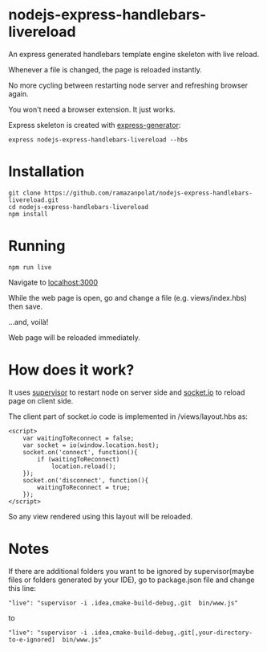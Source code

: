 # nodejs-express-handlebars-livereload
An express generated handlebars template engine skeleton with live reload.

Whenever a file is changed, the page is reloaded instantly.

No more cycling between restarting node server and refreshing browser again.

You won't need a browser extension. It just works.

Express skeleton is created with [express-generator](https://expressjs.com/en/starter/generator.html):

    express nodejs-express-handlebars-livereload --hbs
# Installation

    git clone https://github.com/ramazanpolat/nodejs-express-handlebars-livereload.git
    cd nodejs-express-handlebars-livereload
    npm install

# Running

    npm run live

Navigate to [localhost:3000](localhost:3000)

While the web page is open, go and change a file (e.g. views/index.hbs) then save. 

...and, voilà!

Web page will be reloaded immediately. 

# How does it work?

It uses [supervisor](https://github.com/petruisfan/node-supervisor) to restart node on server side and [socket.io](https://github.com/socketio/socket.io) to reload page on client side.

The client part of socket.io code is implemented in /views/layout.hbs as:

    <script>
        var waitingToReconnect = false;
        var socket = io(window.location.host);
        socket.on('connect', function(){
            if (waitingToReconnect)
                location.reload();
        });
        socket.on('disconnect', function(){
            waitingToReconnect = true;
        });
    </script>


So any view rendered using this layout will be reloaded.

# Notes

If there are additional folders you want to be ignored by supervisor(maybe files or folders generated by your IDE), go to package.json file and change this line:

    "live": "supervisor -i .idea,cmake-build-debug,.git  bin/www.js"
    
to

    "live": "supervisor -i .idea,cmake-build-debug,.git[,your-directory-to-e-ignored]  bin/www.js"

